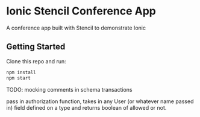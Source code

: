 # Ionic Stencil Conference App

A conference app built with Stencil to demonstrate Ionic

## Getting Started

Clone this repo and run:

```bash
npm install
npm start
```


TODO:
mocking
comments in schema
transactions


pass in authorization function, takes in any User (or whatever name passed in) field defined on a type and returns boolean of allowed or not.

